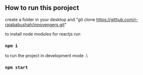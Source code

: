 
## How to run this poroject

create a folder in your desktop and "git clone https://github.com/r-rajababushah/innovengers.git"

to install node modules for reactjs run
### `npm i`

to run the project in development mode .\
### `npm start`

